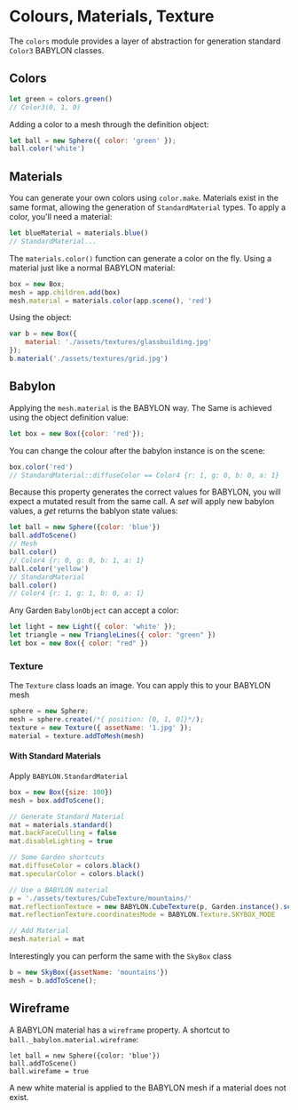 # Colours, Materials, Texture

The `colors` module provides a layer of abstraction for generation standard `Color3` BABYLON classes.

## Colors

```js
let green = colors.green()
// Color3(0, 1, 0)
```

Adding a color to a mesh through the definition object:

```js
let ball = new Sphere({ color: 'green' });
ball.color('white')
```

## Materials

You can generate your own colors using `color.make`. Materials exist in the same format, allowing the generation of `StandardMaterial` types. To apply a color, you'll need a material:

```js
let blueMaterial = materials.blue()
// StandardMaterial...
```

The `materials.color()` function can generate a color on the fly. Using a material just like a normal BABYLON material:

```js
box = new Box;
mesh = app.children.add(box)
mesh.material = materials.color(app.scene(), 'red')
```

Using the object:

```js
var b = new Box({
    material: './assets/textures/glassbuilding.jpg'
});
b.material('./assets/textures/grid.jpg')
```

## Babylon

Applying the `mesh.material` is the BABYLON way. The Same is achieved using the object definition value:

```js
let box = new Box({color: 'red'});
```

You can change the colour after the babylon instance is on the scene:

```js
box.color('red')
// StandardMaterial::diffuseColor == Color4 {r: 1, g: 0, b: 0, a: 1}
```

Because this property generates the correct values for BABYLON, you will expect a mutated result from the same call. A _set_ will apply new babylon values, a _get_ returns the bablyon state values:

```js
let ball = new Sphere({color: 'blue'})
ball.addToScene()
// Mesh
ball.color()
// Color4 {r: 0, g: 0, b: 1, a: 1}
ball.color('yellow')
// StandardMaterial
ball.color()
// Color4 {r: 1, g: 1, b: 0, a: 1}
```

Any Garden `BabylonObject` can accept a color:

```js
let light = new Light({ color: 'white' });
let triangle = new TriangleLines({ color: "green" })
let box = new Box({ color: "red" })
```

### Texture

The `Texture` class loads an image. You can apply this to your BABYLON mesh

```js
sphere = new Sphere;
mesh = sphere.create(/*{ position: [0, 1, 0]}*/);
texture = new Texture({ assetName: '1.jpg' });
material = texture.addToMesh(mesh)
```

#### With Standard Materials

Apply `BABYLON.StandardMaterial`

```js
box = new Box({size: 100})
mesh = box.addToScene();

// Generate Standard Material
mat = materials.standard()
mat.backFaceCulling = false
mat.disableLighting = true

// Some Garden shortcuts
mat.diffuseColor = colors.black()
mat.specularColor = colors.black()

// Use a BABYLON material
p = './assets/textures/CubeTexture/mountains/'
mat.reflectionTexture = new BABYLON.CubeTexture(p, Garden.instance().scene())
mat.reflectionTexture.coordinatesMode = BABYLON.Texture.SKYBOX_MODE

// Add Material
mesh.material = mat
```

Interestingly you can perform the same with the `SkyBox` class

```js
b = new SkyBox({assetName: 'mountains'})
mesh = b.addToScene();
```

## Wireframe

A BABYLON material has a `wireframe` property. A shortcut to `ball._babylon.material.wireframe`:

```
let ball = new Sphere({color: 'blue'})
ball.addToScene()
ball.wirefame = true
```

A new white material is applied to the BABYLON mesh if a material does not exist.
